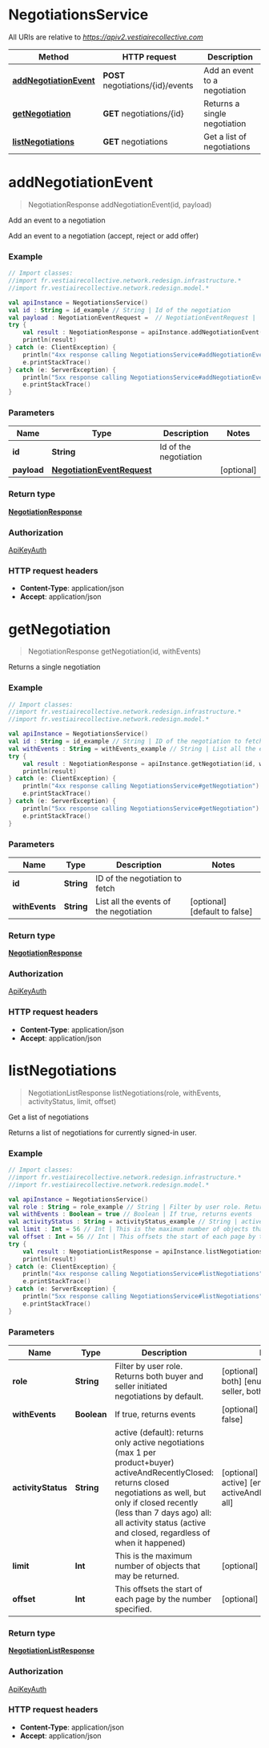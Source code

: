 # NegotiationsService

All URIs are relative to *https://apiv2.vestiairecollective.com*

Method | HTTP request | Description
------------- | ------------- | -------------
[**addNegotiationEvent**](NegotiationsService.md#addNegotiationEvent) | **POST** negotiations/{id}/events | Add an event to a negotiation
[**getNegotiation**](NegotiationsService.md#getNegotiation) | **GET** negotiations/{id} | Returns a single negotiation
[**listNegotiations**](NegotiationsService.md#listNegotiations) | **GET** negotiations | Get a list of negotiations


<a name="addNegotiationEvent"></a>
# **addNegotiationEvent**
> NegotiationResponse addNegotiationEvent(id, payload)

Add an event to a negotiation

Add an event to a negotiation (accept, reject or add offer)

### Example
```kotlin
// Import classes:
//import fr.vestiairecollective.network.redesign.infrastructure.*
//import fr.vestiairecollective.network.redesign.model.*

val apiInstance = NegotiationsService()
val id : String = id_example // String | Id of the negotiation
val payload : NegotiationEventRequest =  // NegotiationEventRequest | 
try {
    val result : NegotiationResponse = apiInstance.addNegotiationEvent(id, payload)
    println(result)
} catch (e: ClientException) {
    println("4xx response calling NegotiationsService#addNegotiationEvent")
    e.printStackTrace()
} catch (e: ServerException) {
    println("5xx response calling NegotiationsService#addNegotiationEvent")
    e.printStackTrace()
}
```

### Parameters

Name | Type | Description  | Notes
------------- | ------------- | ------------- | -------------
 **id** | **String**| Id of the negotiation |
 **payload** | [**NegotiationEventRequest**](NegotiationEventRequest.md)|  | [optional]

### Return type

[**NegotiationResponse**](NegotiationResponse.md)

### Authorization

[ApiKeyAuth](../README.md#ApiKeyAuth)

### HTTP request headers

 - **Content-Type**: application/json
 - **Accept**: application/json

<a name="getNegotiation"></a>
# **getNegotiation**
> NegotiationResponse getNegotiation(id, withEvents)

Returns a single negotiation

### Example
```kotlin
// Import classes:
//import fr.vestiairecollective.network.redesign.infrastructure.*
//import fr.vestiairecollective.network.redesign.model.*

val apiInstance = NegotiationsService()
val id : String = id_example // String | ID of the negotiation to fetch
val withEvents : String = withEvents_example // String | List all the events of the negotiation
try {
    val result : NegotiationResponse = apiInstance.getNegotiation(id, withEvents)
    println(result)
} catch (e: ClientException) {
    println("4xx response calling NegotiationsService#getNegotiation")
    e.printStackTrace()
} catch (e: ServerException) {
    println("5xx response calling NegotiationsService#getNegotiation")
    e.printStackTrace()
}
```

### Parameters

Name | Type | Description  | Notes
------------- | ------------- | ------------- | -------------
 **id** | **String**| ID of the negotiation to fetch |
 **withEvents** | **String**| List all the events of the negotiation | [optional] [default to false]

### Return type

[**NegotiationResponse**](NegotiationResponse.md)

### Authorization

[ApiKeyAuth](../README.md#ApiKeyAuth)

### HTTP request headers

 - **Content-Type**: application/json
 - **Accept**: application/json

<a name="listNegotiations"></a>
# **listNegotiations**
> NegotiationListResponse listNegotiations(role, withEvents, activityStatus, limit, offset)

Get a list of negotiations

Returns a list of negotiations for currently signed-in user.

### Example
```kotlin
// Import classes:
//import fr.vestiairecollective.network.redesign.infrastructure.*
//import fr.vestiairecollective.network.redesign.model.*

val apiInstance = NegotiationsService()
val role : String = role_example // String | Filter by user role. Returns both buyer and seller initiated negotiations by default. 
val withEvents : Boolean = true // Boolean | If true, returns events
val activityStatus : String = activityStatus_example // String | active (default): returns only active negotiations (max 1 per product+buyer) activeAndRecentlyClosed: returns closed negotiations as well, but only if closed recently (less than 7 days ago) all: all activity status (active and closed, regardless of when it happened) 
val limit : Int = 56 // Int | This is the maximum number of objects that may be returned.
val offset : Int = 56 // Int | This offsets the start of each page by the number specified.
try {
    val result : NegotiationListResponse = apiInstance.listNegotiations(role, withEvents, activityStatus, limit, offset)
    println(result)
} catch (e: ClientException) {
    println("4xx response calling NegotiationsService#listNegotiations")
    e.printStackTrace()
} catch (e: ServerException) {
    println("5xx response calling NegotiationsService#listNegotiations")
    e.printStackTrace()
}
```

### Parameters

Name | Type | Description  | Notes
------------- | ------------- | ------------- | -------------
 **role** | **String**| Filter by user role. Returns both buyer and seller initiated negotiations by default.  | [optional] [default to both] [enum: buyer, seller, both]
 **withEvents** | **Boolean**| If true, returns events | [optional] [default to false]
 **activityStatus** | **String**| active (default): returns only active negotiations (max 1 per product+buyer) activeAndRecentlyClosed: returns closed negotiations as well, but only if closed recently (less than 7 days ago) all: all activity status (active and closed, regardless of when it happened)  | [optional] [default to active] [enum: active, activeAndRecentlyClosed, all]
 **limit** | **Int**| This is the maximum number of objects that may be returned. | [optional] [default to 10]
 **offset** | **Int**| This offsets the start of each page by the number specified. | [optional] [default to 0]

### Return type

[**NegotiationListResponse**](NegotiationListResponse.md)

### Authorization

[ApiKeyAuth](../README.md#ApiKeyAuth)

### HTTP request headers

 - **Content-Type**: application/json
 - **Accept**: application/json

